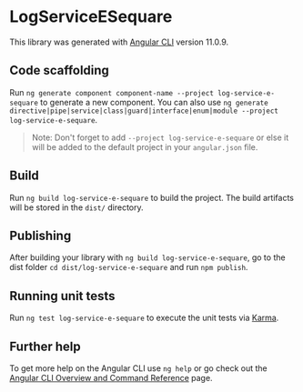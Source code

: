 # LogServiceESequare

This library was generated with [Angular CLI](https://github.com/angular/angular-cli) version 11.0.9.

## Code scaffolding

Run `ng generate component component-name --project log-service-e-sequare` to generate a new component. You can also use `ng generate directive|pipe|service|class|guard|interface|enum|module --project log-service-e-sequare`.
> Note: Don't forget to add `--project log-service-e-sequare` or else it will be added to the default project in your `angular.json` file. 

## Build

Run `ng build log-service-e-sequare` to build the project. The build artifacts will be stored in the `dist/` directory.

## Publishing

After building your library with `ng build log-service-e-sequare`, go to the dist folder `cd dist/log-service-e-sequare` and run `npm publish`.

## Running unit tests

Run `ng test log-service-e-sequare` to execute the unit tests via [Karma](https://karma-runner.github.io).

## Further help

To get more help on the Angular CLI use `ng help` or go check out the [Angular CLI Overview and Command Reference](https://angular.io/cli) page.
